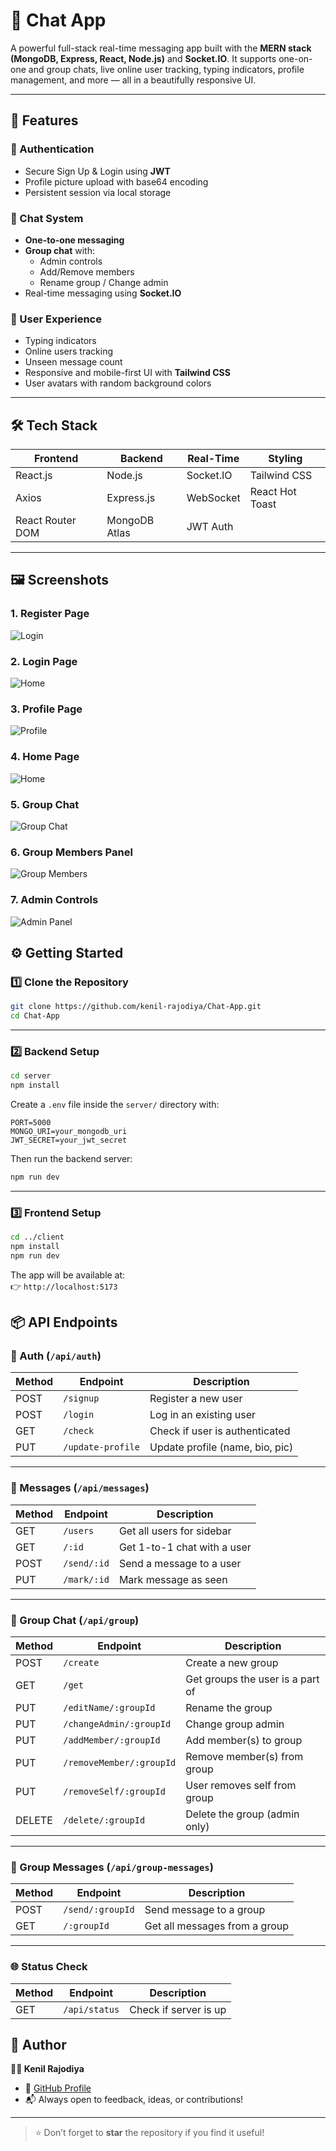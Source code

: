 # 💬 Chat App

A powerful full-stack real-time messaging app built with the **MERN stack (MongoDB, Express, React, Node.js)** and **Socket.IO**. It supports one-on-one and group chats, live online user tracking, typing indicators, profile management, and more — all in a beautifully responsive UI.


---

## 🚀 Features

### 🔐 Authentication
- Secure Sign Up & Login using **JWT**
- Profile picture upload with base64 encoding
- Persistent session via local storage

### 💬 Chat System
- **One-to-one messaging**
- **Group chat** with:
  - Admin controls
  - Add/Remove members
  - Rename group / Change admin
- Real-time messaging using **Socket.IO**

### 👥 User Experience
- Typing indicators
- Online users tracking
- Unseen message count
- Responsive and mobile-first UI with **Tailwind CSS**
- User avatars with random background colors

---

## 🛠️ Tech Stack

| Frontend        | Backend       | Real-Time  | Styling         |
|-----------------|---------------|------------|-----------------|
| React.js        | Node.js       | Socket.IO  | Tailwind CSS    |
| Axios           | Express.js    | WebSocket  | React Hot Toast |
| React Router DOM| MongoDB Atlas | JWT Auth   |                 |

---

## 🖼️ Screenshots

### 1. Register Page
![Login](./client/public/register.png)


### 2. Login Page
![Home](./client/public/login.png)

### 3. Profile Page
![Profile](/client/public/editProfile.png)

### 4. Home Page
![Home](/client/public/chat.png)

### 5. Group Chat
![Group Chat](/client/public/groupChat.png)

### 6. Group Members Panel
![Group Members](/client/public/members.png)

### 7. Admin Controls
![Admin Panel](/client/public/adminPanel.png)


## ⚙️ Getting Started

### 1️⃣ Clone the Repository

```bash
git clone https://github.com/kenil-rajodiya/Chat-App.git
cd Chat-App
```

---

### 2️⃣ Backend Setup

```bash
cd server
npm install
```

Create a `.env` file inside the `server/` directory with:

```env
PORT=5000
MONGO_URI=your_mongodb_uri
JWT_SECRET=your_jwt_secret
```

Then run the backend server:

```bash
npm run dev
```

---

### 3️⃣ Frontend Setup

```bash
cd ../client
npm install
npm run dev
```

The app will be available at:  
👉 `http://localhost:5173`

## 📦 API Endpoints

### 🔐 Auth (`/api/auth`)
| Method | Endpoint              | Description                      |
|--------|------------------------|----------------------------------|
| POST   | `/signup`             | Register a new user              |
| POST   | `/login`              | Log in an existing user          |
| GET    | `/check`              | Check if user is authenticated   |
| PUT    | `/update-profile`     | Update profile (name, bio, pic)  |

---

### 💬 Messages (`/api/messages`)
| Method | Endpoint                  | Description                         |
|--------|----------------------------|-------------------------------------|
| GET    | `/users`                  | Get all users for sidebar           |
| GET    | `/:id`                    | Get 1-to-1 chat with a user         |
| POST   | `/send/:id`               | Send a message to a user            |
| PUT    | `/mark/:id`               | Mark message as seen                |

---

### 👥 Group Chat (`/api/group`)
| Method | Endpoint                         | Description                           |
|--------|-----------------------------------|---------------------------------------|
| POST   | `/create`                        | Create a new group                    |
| GET    | `/get`                           | Get groups the user is a part of      |
| PUT    | `/editName/:groupId`            | Rename the group                      |
| PUT    | `/changeAdmin/:groupId`         | Change group admin                    |
| PUT    | `/addMember/:groupId`           | Add member(s) to group                |
| PUT    | `/removeMember/:groupId`        | Remove member(s) from group           |
| PUT    | `/removeSelf/:groupId`          | User removes self from group          |
| DELETE | `/delete/:groupId`              | Delete the group (admin only)         |

---

### 📡 Group Messages (`/api/group-messages`)
| Method | Endpoint              | Description                    |
|--------|------------------------|--------------------------------|
| POST   | `/send/:groupId`      | Send message to a group        |
| GET    | `/:groupId`           | Get all messages from a group  |

---

### 🌐 Status Check
| Method | Endpoint      | Description               |
|--------|----------------|---------------------------|
| GET    | `/api/status` | Check if server is up     |


## 🙌 Author

**👨‍💻 Kenil Rajodiya**

- 🔗 [GitHub Profile](https://github.com/kenil-rajodiya)
- 📬 Always open to feedback, ideas, or contributions!

---

> ⭐ Don’t forget to **star** the repository if you find it useful!

